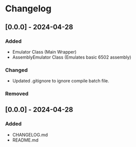 # Changelog

## [0.0.0] - 2024-04-28

### Added
 - Emulator Class (Main Wrapper)
 - AssemblyEmulator Class (Emulates basic 6502 assembly)

### Changed
 - Updated .gitignore to ignore compile batch file.

### Removed


## [0.0.0] - 2024-04-28

### Added
 - CHANGELOG.md
 - README.md
